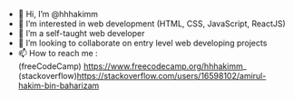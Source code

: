 - 👋 Hi, I’m @hhhakimm
- 👀 I’m interested in web development (HTML, CSS, JavaScript, ReactJS)
- 🌱 I’m a self-taught web developer
- 💞️ I’m looking to collaborate on entry level web developing projects
- 📫 How to reach me : <br>(freeCodeCamp) https://www.freecodecamp.org/hhhakimm_
                        <br>(stackoverflow)https://stackoverflow.com/users/16598102/amirul-hakim-bin-baharizam

<!---
hhhakimm/hhhakimm is a ✨ special ✨ repository because its `README.md` (this file) appears on your GitHub profile.
You can click the Preview link to take a look at your changes.
--->
